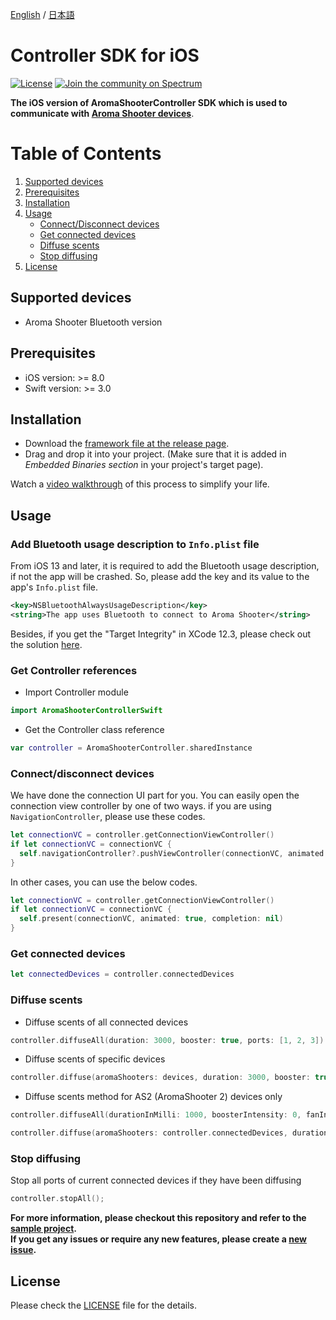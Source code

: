 [English](https://github.com/aromajoin/controller-sdk-ios) / [日本語](README-JP.md)

# Controller SDK for iOS

[![License](https://img.shields.io/badge/license-Apache%202-4EB1BA.svg?style=flat-square)](https://www.apache.org/licenses/LICENSE-2.0.html) 
[![Join the community on Spectrum](https://withspectrum.github.io/badge/badge.svg)](https://spectrum.chat/aromajoin-software/)


**The iOS version of AromaShooterController SDK which is used to communicate with [Aroma Shooter devices](https://aromajoin.com/products/aroma-shooter)**.

# Table of Contents
1. [Supported devices](#supported-devices)  
2. [Prerequisites](#prerequisites)
3. [Installation](#installation)
4. [Usage](#usage)
    * [Connect/Disconnect devices](#connectdisconnect-devices)
    * [Get connected devices](#get-connected-devices)
    * [Diffuse scents](#diffuse-scents)
    * [Stop diffusing](#stop)
5. [License](#license)

## Supported devices
* Aroma Shooter Bluetooth version 

## Prerequisites
* iOS version: >= 8.0
* Swift version: >= 3.0

## Installation  
* Download the [framework file at the release page](https://github.com/aromajoin/controller-sdk-ios/releases).  
* Drag and drop it into your project. (Make sure that it is added in *Embedded Binaries section* in your project's target page).

Watch a [video walkthrough](https://youtu.be/MepAhofA9PE) of this process to simplify your life.

## Usage

### Add Bluetooth usage description to `Info.plist` file
From iOS 13 and later, it is required to add the Bluetooth usage description, if not the app will be crashed.
So, please add the key and its value to the app's `Info.plist` file.
```xml
<key>NSBluetoothAlwaysUsageDescription</key>
<string>The app uses Bluetooth to connect to Aroma Shooter</string>
```

Besides, if you get the "Target Integrity" in XCode 12.3, please check out the solution [here](https://github.com/aromajoin/controller-sdk-ios/issues/5).

### Get Controller references
* Import Controller module
```swift
import AromaShooterControllerSwift
```
* Get the Controller class reference
```swift
var controller = AromaShooterController.sharedInstance
```

### Connect/disconnect devices
We have done the connection UI part for you. You can easily open the connection view controller by one of two ways.
if you are using `NavigationController`, please use these codes.
```swift
let connectionVC = controller.getConnectionViewController()
if let connectionVC = connectionVC {
  self.navigationController?.pushViewController(connectionVC, animated: true)
}
```
In other cases, you can use the below codes.
```swift
let connectionVC = controller.getConnectionViewController()
if let connectionVC = connectionVC {
  self.present(connectionVC, animated: true, completion: nil)
}
```

### Get connected devices
```swift
let connectedDevices = controller.connectedDevices
```  
### Diffuse scents
* Diffuse scents of all connected devices  
```swift
controller.diffuseAll(duration: 3000, booster: true, ports: [1, 2, 3])
```  
* Diffuse scents of specific devices  
```swift
controller.diffuse(aromaShooters: devices, duration: 3000, booster: true, port: [1, 2, 3])
```  
* Diffuse scents method for AS2 (AromaShooter 2) devices only
```swift
controller.diffuseAll(durationInMilli: 1000, boosterIntensity: 0, fanIntensity: 50, ports: [CartridgePort(number: 3, intensityPercent: 100)])

controller.diffuse(aromaShooters: controller.connectedDevices, durationInMilli: 1000, boosterIntensity: 50, fanIntensity: 40, ports: [CartridgePort(number: 3, intensityPercent: 100)])
``` 

### Stop diffusing
Stop all ports of current connected devices if they have been diffusing 
```swift
controller.stopAll();
```

**For more information, please checkout this repository and refer to the [sample project](https://github.com/aromajoin/controller-sdk-ios/tree/master/sample).**  
**If you get any issues or require any new features, please create a [new issue](https://github.com/aromajoin/controller-sdk-ios/issues).** 

## License
Please check the [LICENSE](/LICENSE.md) file for the details.
